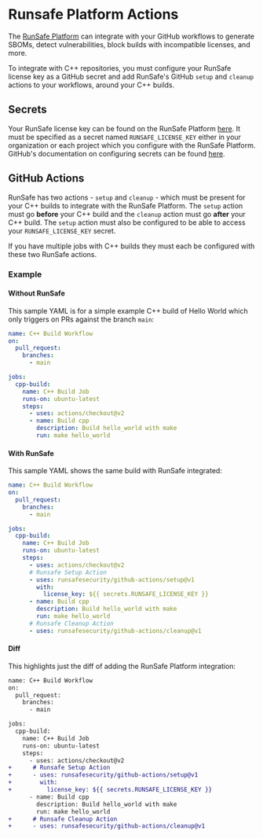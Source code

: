 # Runsafe Platform Actions

The [RunSafe Platform](https://app.runsafesecurity.com/) can integrate with your GitHub workflows to generate SBOMs, detect vulnerabilities, block builds with incompatible licenses, and more.

To integrate with C++ repositories, you must configure your RunSafe license key as a GitHub secret and add RunSafe's GitHub `setup` and `cleanup` actions to your workflows, around your C++ builds.

## Secrets

Your RunSafe license key can be found on the RunSafe Platform [here](https://app.runsafesecurity.com/account/license-key). It must be specified as a secret named `RUNSAFE_LICENSE_KEY` either in your organization or each project which you configure with the RunSafe Platform. GitHub's documentation on configuring secrets can be found [here](https://docs.github.com/en/actions/how-tos/write-workflows/choose-what-workflows-do/use-secrets).

## GitHub Actions

RunSafe has two actions - `setup` and `cleanup` - which must be present for your C++ builds to integrate with the RunSafe Platform. The `setup` action must go **before** your C++ build and the `cleanup` action must go **after** your C++ build. The `setup` action must also be configured to be able to access your `RUNSAFE_LICENSE_KEY` secret.

If you have multiple jobs with C++ builds they must each be configured with these two RunSafe actions.

### Example

#### Without RunSafe

This sample YAML is for a simple example C++ build of Hello World which only triggers on PRs against the branch `main`:

```yaml
name: C++ Build Workflow
on:
  pull_request:
    branches:
      - main

jobs:
  cpp-build:
    name: C++ Build Job
    runs-on: ubuntu-latest
    steps:
      - uses: actions/checkout@v2
      - name: Build cpp
        description: Build hello_world with make
        run: make hello_world
```

#### With RunSafe

This sample YAML shows the same build with RunSafe integrated:

```yaml
name: C++ Build Workflow
on:
  pull_request:
    branches:
      - main

jobs:
  cpp-build:
    name: C++ Build Job
    runs-on: ubuntu-latest
    steps:
      - uses: actions/checkout@v2
      # Runsafe Setup Action
      - uses: runsafesecurity/github-actions/setup@v1
        with:
          license_key: ${{ secrets.RUNSAFE_LICENSE_KEY }}
      - name: Build cpp
        description: Build hello_world with make
        run: make hello_world
      # Runsafe Cleanup Action
      - uses: runsafesecurity/github-actions/cleanup@v1
```

#### Diff

This highlights just the diff of adding the RunSafe Platform integration:

```diff
name: C++ Build Workflow
on:
  pull_request:
    branches:
      - main

jobs:
  cpp-build:
    name: C++ Build Job
    runs-on: ubuntu-latest
    steps:
      - uses: actions/checkout@v2
+      # Runsafe Setup Action
+      - uses: runsafesecurity/github-actions/setup@v1
+        with:
+          license_key: ${{ secrets.RUNSAFE_LICENSE_KEY }}
      - name: Build cpp
        description: Build hello_world with make
        run: make hello_world
+      # Runsafe Cleanup Action
+      - uses: runsafesecurity/github-actions/cleanup@v1
```
